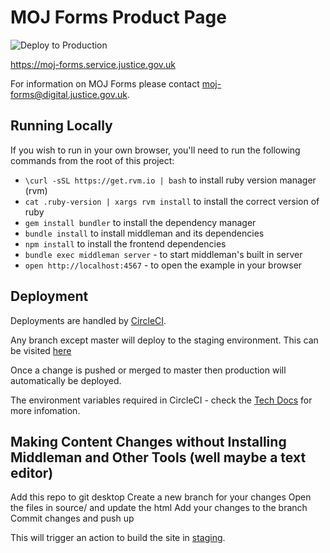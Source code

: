 # MOJ Forms Product Page

![Deploy to Production](https://github.com/ministryofjustice/formbuilder-product-page/workflows/Deploy%20to%20Production/badge.svg)

https://moj-forms.service.justice.gov.uk

For information on MOJ Forms please contact moj-forms@digital.justice.gov.uk.

## Running Locally

If you wish to run in your own browser, you'll need to run the
following commands from the root of this project:

- `\curl -sSL https://get.rvm.io | bash` to install ruby version manager (rvm)
- `cat .ruby-version | xargs rvm install` to install the correct version of ruby
- `gem install bundler` to install the dependency manager
- `bundle install` to install middleman and its dependencies
- `npm install` to install the frontend dependencies
- `bundle exec middleman server` - to start middleman's built in server
- `open http://localhost:4567` - to open the example in your browser

## Deployment

Deployments are handled by [CircleCI](https://github.com/ministryofjustice/formbuilder-product-page/blob/master/.circleci/config.yml).

Any branch except master will deploy to the staging environment. This can be visited [here](https://formbuilder-product-page-staging.apps.live-1.cloud-platform.service.justice.gov.uk/)

Once a change is pushed or merged to master then production will automatically be deployed.

The environment variables required in CircleCI - check the [Tech Docs](https://ministryofjustice.github.io/moj-forms-tech-docs/#runbooks) for more infomation.

## Making Content Changes without Installing Middleman and Other Tools (well maybe a text editor)
Add this repo to git desktop
Create a new branch for your changes
Open the files in source/ and update the html
Add your changes to the branch
Commit changes and push up

This will trigger an action to build the site in [staging](https://formbuilder-product-page-staging.apps.live.cloud-platform.service.justice.gov.uk/).

